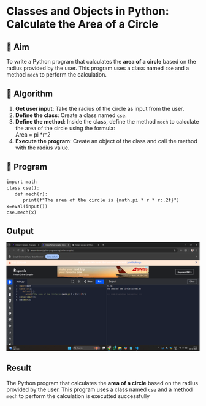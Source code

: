 # Classes and Objects in Python: Calculate the Area of a Circle

## 🎯 Aim
To write a Python program that calculates the **area of a circle** based on the radius provided by the user. This program uses a class named `cse` and a method `mech` to perform the calculation.

## 🧠 Algorithm
1. **Get user input**: Take the radius of the circle as input from the user.
2. **Define the class**: Create a class named `cse`.
3. **Define the method**: Inside the class, define the method `mech` to calculate the area of the circle using the formula:  
   Area = pi *r^2 
4. **Execute the program**: Create an object of the class and call the method with the radius value.

## 🧾 Program

```
import math
class cse():
   def mech(r):
      print(f"The area of the circle is {math.pi * r * r:.2f}")
x=eval(input())
cse.mech(x)
```

## Output
![alt text](<Screenshot (54).png>)
## Result
The Python program that calculates the **area of a circle** based on the radius provided by the user. This program uses a class named `cse` and a method `mech` to perform the calculation is executted successfully
